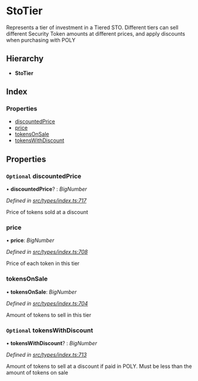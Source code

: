 # StoTier

Represents a tier of investment in a Tiered STO. Different tiers can sell different Security Token amounts at different prices, and apply discounts when purchasing with POLY

## Hierarchy

* **StoTier**

## Index

### Properties

* [discountedPrice](_types_index_.stotier.md#optional-discountedprice)
* [price](_types_index_.stotier.md#price)
* [tokensOnSale](_types_index_.stotier.md#tokensonsale)
* [tokensWithDiscount](_types_index_.stotier.md#optional-tokenswithdiscount)

## Properties

### `Optional` discountedPrice

• **discountedPrice**? : _BigNumber_

_Defined in_ [_src/types/index.ts:717_](https://github.com/PolymathNetwork/polymath-sdk/blob/e8bbc1e/src/types/index.ts#L717)

Price of tokens sold at a discount

### price

• **price**: _BigNumber_

_Defined in_ [_src/types/index.ts:708_](https://github.com/PolymathNetwork/polymath-sdk/blob/e8bbc1e/src/types/index.ts#L708)

Price of each token in this tier

### tokensOnSale

• **tokensOnSale**: _BigNumber_

_Defined in_ [_src/types/index.ts:704_](https://github.com/PolymathNetwork/polymath-sdk/blob/e8bbc1e/src/types/index.ts#L704)

Amount of tokens to sell in this tier

### `Optional` tokensWithDiscount

• **tokensWithDiscount**? : _BigNumber_

_Defined in_ [_src/types/index.ts:713_](https://github.com/PolymathNetwork/polymath-sdk/blob/e8bbc1e/src/types/index.ts#L713)

Amount of tokens to sell at a discount if paid in POLY. Must be less than the amount of tokens on sale

